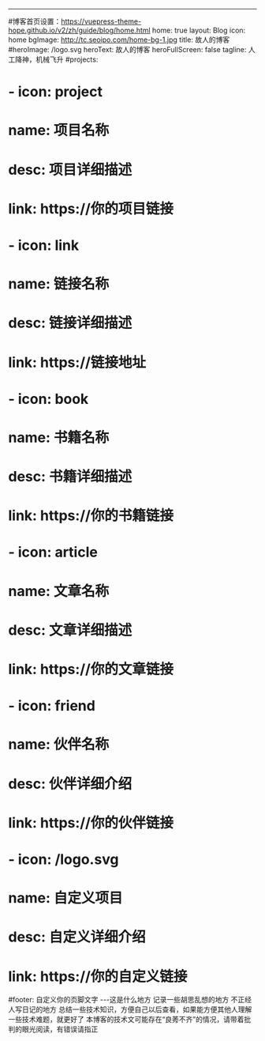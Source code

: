---
#博客首页设置：https://vuepress-theme-hope.github.io/v2/zh/guide/blog/home.html
home: true
layout: Blog
icon: home
bgImage: http://tc.seoipo.com/home-bg-1.jpg
title: 故人的博客
#heroImage: /logo.svg
heroText: 故人的博客
heroFullScreen: false
tagline: 人工降神，机械飞升
#projects:
#  - icon: project
#    name: 项目名称
#    desc: 项目详细描述
#    link: https://你的项目链接
#
#  - icon: link
#    name: 链接名称
#    desc: 链接详细描述
#    link: https://链接地址
#
#  - icon: book
#    name: 书籍名称
#    desc: 书籍详细描述
#    link: https://你的书籍链接
#
#  - icon: article
#    name: 文章名称
#    desc: 文章详细描述
#    link: https://你的文章链接
#
#  - icon: friend
#    name: 伙伴名称
#    desc: 伙伴详细介绍
#    link: https://你的伙伴链接
#
#  - icon: /logo.svg
#    name: 自定义项目
#    desc: 自定义详细介绍
#    link: https://你的自定义链接

#footer: 自定义你的页脚文字
---这是什么地方
记录一些胡思乱想的地方
不正经人写日记的地方
总结一些技术知识，方便自己以后查看，如果能方便其他人理解一些技术难题，就更好了
本博客的技术文可能存在“良莠不齐”的情况，请带着批判的眼光阅读，有错误请指正
